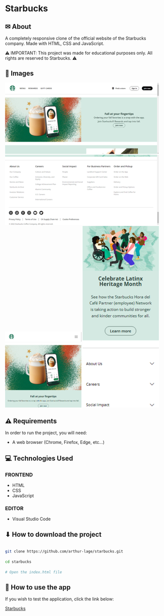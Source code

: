 # Starbucks

## ✉ About

A completely responsive clone of the official website of the Starbucks company.
Made with HTML, CSS and JavaScript.

⚠ IMPORTANT: This project was made for educational purposes only. All rights are reserved to Starbucks. ⚠

## 🌆 Images

<img src="/assets/Screenshot_5.png" alt="Screenshot 1 - Desktop" />
<img src="/assets/Screenshot_6.png" alt="Screenshot 2 - Desktop" />
<img width="250" src="/assets/Screenshot_3.png" alt="Screenshot 3 - Mobile" />
<img width="250" src="/assets/Screenshot_4.png" alt="Screenshot 4 - Mobile" />

## ⚠ Requirements

In order to run the project, you will need:

- A web browser (Chrome, Firefox, Edge, etc...)

## 💻 Technologies Used

### FRONTEND

- HTML
- CSS
- JavaScript

### EDITOR

- Visual Studio Code

## ⬇ How to download the project

```bash

git clone https://github.com/arthur-lage/starbucks.git

cd starbucks

# Open the index.html file

```

## 🔗 How to use the app

If you wish to test the application, click the link below:

[Starbucks](https://starbucks-al.vercel.app)
